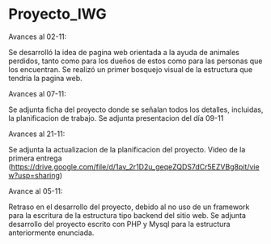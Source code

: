 # Proyecto_IWG
Avances al 02-11: 

Se desarrolló la idea de pagina web orientada a la ayuda de animales perdidos, tanto como para los dueños de estos como para las personas que los encuentran. 
Se realizó un primer bosquejo visual de la estructura que tendria la pagina web.

Avances al 07-11:

Se adjunta ficha del proyecto donde se señalan todos los detalles, incluidas, la planificacion de trabajo.
Se adjunta presentacion del día 09-11

Avances al 21-11:

Se adjunta la actualizacion de la planificacion del proyecto.
Video de la primera entrega (https://drive.google.com/file/d/1av_2r1D2u_geqeZQDS7dCr5EZVBg8pit/view?usp=sharing)

Avance al 05-11:

Retraso en el desarrollo del proyecto, debido al no uso de un framework para la escritura de la estructura tipo backend del sitio web. 
Se adjunta desarrollo del proyecto escrito con PHP y Mysql para la estructura anteriormente enunciada.

